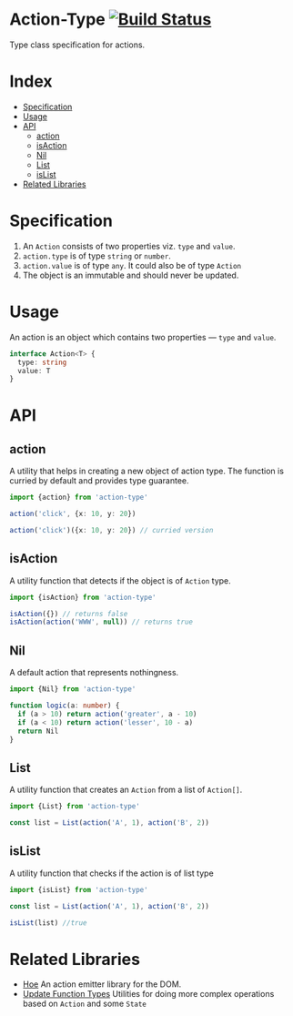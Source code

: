# Action-Type [![Build Status](https://travis-ci.com/tusharmath/action-type.svg?branch=master)](https://travis-ci.com/tusharmath/action-type)

Type class specification for actions.

# Index

- [Specification](#specification)
- [Usage](#usage)
- [API](#api)
  - [action](#action)
  - [isAction](#isaction)
  - [Nil](#nil)
  - [List](#list)
  - [isList](#islist)
- [Related Libraries](#related-libraries)

# Specification

1.  An `Action` consists of two properties viz. `type` and `value`.
2.  `action.type` is of type `string` or `number`.
3.  `action.value` is of type `any`. It could also be of type `Action`
4.  The object is an immutable and should never be updated.

# Usage

An action is an object which contains two properties — `type` and `value`.

```ts
interface Action<T> {
  type: string
  value: T
}
```

# API

## action

A utility that helps in creating a new object of action type. The function is curried by default and provides type guarantee.

```ts
import {action} from 'action-type'

action('click', {x: 10, y: 20})

action('click')({x: 10, y: 20}) // curried version
```

## isAction

A utility function that detects if the object is of `Action` type.

```ts
import {isAction} from 'action-type'

isAction({}) // returns false
isAction(action('WWW', null)) // returns true
```

## Nil

A default action that represents nothingness.

```ts
import {Nil} from 'action-type'

function logic(a: number) {
  if (a > 10) return action('greater', a - 10)
  if (a < 10) return action('lesser', 10 - a)
  return Nil
}
```

## List

A utility function that creates an `Action` from a list of `Action[]`.

```ts
import {List} from 'action-type'

const list = List(action('A', 1), action('B', 2))
```

## isList

A utility function that checks if the action is of list type

```ts
import {isList} from 'action-type'

const list = List(action('A', 1), action('B', 2))

isList(list) //true
```

# Related Libraries

- [Hoe](https://github.com/tusharmath/hoe) An action emitter library for the DOM.
- [Update Function Types](https://github.com/tusharmath/update-function-types) Utilities for doing more complex operations based on `Action` and some `State`
